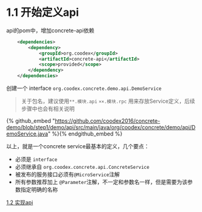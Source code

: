 # 1.1 开始定义api

api的pom中，增加concrete-api依赖
```xml
    <dependencies>
        <dependency>
            <groupId>org.coodex</groupId>
            <artifactId>concrete-api</artifactId>
            <scope>provided</scope>
        </dependency>
    </dependencies>
```

创建一个 interface `org.coodex.concrete.demo.api.DemoService`

> 关于包名，建议使用`**.模块.api` `××.模块.rpc` 用来存放Service定义，后续步骤中也会有相关说明

{% github_embed "https://github.com/coodex2016/concrete-demo/blob/step1/demo/api/src/main/java/org/coodex/concrete/demo/api/DemoService.java" %}{% endgithub_embed %}

以上，就是一个concrete service最基本的定义，几个要点：
- 必须是 `interface`
- 必须继承自 `org.coodex.concrete.api.ConcreteService`
- 被发布的服务接口必须有`@MicroService`注解
- 所有参数推荐加上 `@Parameter`注解，不一定和参数名一样，但是需要为该参数指定明确的名称

[1.2 实现api](step1_2.md)